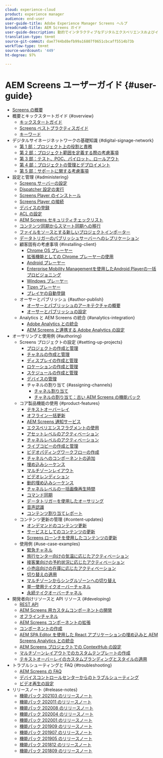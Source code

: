```yaml
---
cloud: experience-cloud
product: experience manager
audience: end-user
user-guide-title: Adobe Experience Manager Screens ヘルプ
breadcrumb-title: AEM Screens ガイド
user-guide-description: 動的でインタラクティブなデジタルエクスペリエンスおよびインタラクションの公開を可能にするデジタル署名ソリューションの使用方法について説明します。
translation-type: tm+mt
source-git-commit: dae7744bd8efb99a16807f0651cbcaff5514b73b
workflow-type: tm+mt
source-wordcount: '449'
ht-degree: 97%

---
```



# AEM Screens ユーザーガイド {#user-guide}

+ [Screens の概要](aem-screens-introduction.md)
+ 概要とキックスタートガイド {#overview}
   + [キックスタートガイド](kickstart-for-aem-screens.md)
   + [Screens ベストプラクティスガイド](https://docs.adobe.com/content/help/ja-JP/experience-manager-screens/using/about-guide.html)
   + [キーワード](screens-glossary.md)
+ デジタルサイネージネットワークの基礎知識 {#digital-signage-network}
   + [第 1 部：プロジェクト上の役割と責務](project-roles-responsibilities.md)
   + [第 2 部：プロジェクト範囲を定義する際の考慮事項](project-considerations.md)
   + [第 3 部：テスト、POC、パイロット、ロールアウト](testing-pocs-pilots-rollouts.md)
   + [第 4 部：プロジェクトの管理とデプロイメント](project-management-and-deployment.md)
   + [第 5 部：サポートに関する考慮事項](support-considerations.md)
+ 設定と管理 {#administering}
   + [Screens サーバーの設定](configuring-screens-introduction.md)
   + [Dispatcher 設定の実行](dispatcher-configurations-aem-screens.md)
   + [Screens Player のインストール](installing-screens-player.md)
   + [Screens Player の接続](working-with-screens-player.md)
   + [デバイスの登録](device-registration.md)
   + [ACL の設定](setting-up-acls.md)
   + [AEM Screens セキュリティチェックリスト](security-checklist.md)
   + [コンテンツ同期からスマート同期への移行](smartsync.md)
   + [ファイルをソースとする新しいプロジェクトインポーター](project-importer.md)
   + [データトリガーのパブリッシュサーバーへのレプリケーション](replicating-data-triggers.md)
   + 顧客固有の考慮事項 {#installing-client}
      + [Chrome OS プレーヤー](implementing-chrome-os-player.md)
      + [拡張機能としての Chrome プレーヤーの使用](using-chrome-player-as-an-extension.md)
      + [Android プレーヤー](implementing-android-player.md)
      + [Enterprise Mobility Managementを使用したAndroid Playerの一括プロビジョニング](using-emm-bulkprovision-android-player.md)
      + [Windows プレーヤー](implementing-windows-player.md)
      + [Tizen プレーヤー](tizen-player.md)
      + [プレイヤの自動登録](auto-registration-players.md)
   + オーサーとパブリッシュ {#author-publish}
      + [オーサーとパブリッシュのアーキテクチャの概要](author-publish-architecture-overview.md)
      + [オーサーとパブリッシュの設定](author-and-publish.md)
   + Analytics と AEM Screens の統合 {#analytics-integration}
      + [Adobe Analytics との統合](adobe-analytics-integration-aem-screens.md)
      + [AEM Screens と連携する Adobe Analytics の設定](configuring-adobe-analytics-aem-screens.md)
+ オーサリングと使用例 {#authoring}
   + Screens プロジェクトの設定 {#setting-up-projects}
      + [プロジェクトの作成と管理](creating-a-screens-project.md)
      + [チャネルの作成と管理](managing-channels.md)
      + [ディスプレイの作成と管理](managing-displays.md)
      + [ロケーションの作成と管理](managing-locations.md)
      + [スケジュールの作成と管理](managing-schedules.md)
      + [デバイスの管理](managing-devices.md)
      + チャネルの割り当て {#assigning-channels}
         + [チャネル割り当て](channel-assignment-latest-fp.md)
         + [チャネルの割り当て：古い AEM Screens の機能パック](channel-assignment.md)
   + コア製品機能の使用 {#product-features}
      + [テキストオーバーレイ](text-overlay.md)
      + [オフライン一括更新](bulk-offline-update.md)
      + [AEM Screens 通知サービス](screens-notifications-service.md)
      + [エクスペリエンスフラグメントの使用](experience-fragments-in-screens.md)
      + [アセットレベルのアクティベーション](asset-level-scheduling.md)
      + [チャネルレベルのアクティベーション](channel-level-activation.md)
      + [ライブコピーの作成と管理](managing-livecopy.md)
      + [ビデオパディングワークフローの作成](creating-a-video-padding-workflow.md)
      + [チャネルへのコンポーネントの追加](adding-components-to-a-channel.md)
      + [埋め込みシーケンス](embedded-sequences.md)
      + [マルチゾーンレイアウト](multi-zone-layout-aem-screens.md)
      + [ビデオレンディション](generating-renditions.md)
      + [動的埋め込みシーケンス](dynamic-embedded-sequences.md)
      + [チャネルレベルの一括画像再生時間](channel-level-image-playback.md)
      + [コマンド同期](using-command-sync.md)
      + [データトリガーを使用したオーサリング](authoring-data-triggers.md)
      + [音声認識](voice-recognition.md)
      + [コンテンツ割り当てレポート](content-assignment-report.md)
   + コンテンツ更新の管理 {#content-updates}
      + [オンデマンドのコンテンツ更新](on-demand-content.md)
      + [サービスとしてのコンテンツの更新](content-update-as-a-service.md)
      + [Screens ローンチを使用したコンテンツの更新](launches.md)
   + 使用例 {#use-case-examples}
      + [緊急チャネル](emergency-channel.md)
      + [旅行センター向けの気温に応じたアクティベーション](local-temperature-activation.md)
      + [接客業向けの予約状況に応じたアクティベーション](hospitality-reservation-activation.md)
      + [小売店向けの在庫に応じたアクティベーション](retail-inventory-activation.md)
      + [切り替えの適用](applying-transitions.md)
      + [マルチゾーンからシングルゾーンへの切り替え](multizone-to-singlezone.md)
      + [単一使用テイクオーバーチャネル](single-use-takeover-channel.md)
      + [永続テイクオーバーチャネル](perpetual-takeover-channel.md)
+ 開発者向けリソースと API リソース {#developing}
   + [REST API](rest-api.md)
   + [AEM Screens 用カスタムコンポーネントの開発](developing-custom-component-tutorial-develop.md)
   + [オフラインチャネル](offline-channels.md)
   + [AEM Screens コンポーネントの拡張](extending-component-tutorial-develop.md)
   + [コンポーネントの作成](creating-components.md)
   + [AEM SPA Editor を使用した React アプリケーションの埋め込みと AEM Screens Analytics との統合](embedding-react-app.md)
   + [AEM Screens プロジェクトでの ContextHub の設定](configuring-context-hub.md)
   + [マルチゾーンレイアウトでのカスタムテンプレートの作成](creating-custom-templates-multizone-layouts.md)
   + [テキストオーバーレイのカスタムブランディングとスタイルの適用](custom-branding-text-overlays.md)
+ トラブルシューティングと FAQ {#troubleshooting}
   + [AEM Screens の FAQ](aem-screens-faqs.md)
   + [デバイスコントロールセンターからのトラブルシューティング](monitoring-screens.md)
   + [ビデオ再生の設定](troubleshoot-videos.md)
+ リリースノート {#release-notes}
   + [機能パック 202103 のリリースノート](release-notes-fp-202103.md)
   + [機能パック 202011 のリリースノート](release-notes-fp-202011.md)
   + [機能パック 202008 のリリースノート](release-notes-fp-202008.md)
   + [機能パック 202004 のリリースノート](release-notes-fp-202004.md)
   + [機能パック 202001 のリリースノート](release-notes-fp-202001.md)
   + [機能パック 201909 のリリースノート](release-notes-fp-201909.md)
   + [機能パック 201907 のリリースノート](release-notes-fp-201907.md)
   + [機能パック 201905 のリリースノート](screens-release-notes-fp-201905.md)
   + [機能パック 201812 のリリースノート](release-notes-fp-201812.md)
   + [機能パック 201809 のリリースノート](screens-release-notes.md)
